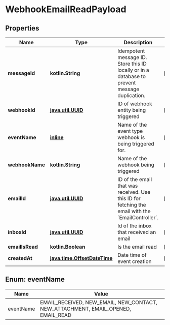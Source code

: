 
# WebhookEmailReadPayload

## Properties
Name | Type | Description | Notes
------------ | ------------- | ------------- | -------------
**messageId** | **kotlin.String** | Idempotent message ID. Store this ID locally or in a database to prevent message duplication. |  [optional]
**webhookId** | [**java.util.UUID**](java.util.UUID) | ID of webhook entity being triggered |  [optional]
**eventName** | [**inline**](#EventNameEnum) | Name of the event type webhook is being triggered for. |  [optional]
**webhookName** | **kotlin.String** | Name of the webhook being triggered |  [optional]
**emailId** | [**java.util.UUID**](java.util.UUID) | ID of the email that was received. Use this ID for fetching the email with the &#x60;EmailController&#x60;. |  [optional]
**inboxId** | [**java.util.UUID**](java.util.UUID) | Id of the inbox that received an email |  [optional]
**emailIsRead** | **kotlin.Boolean** | Is the email read |  [optional]
**createdAt** | [**java.time.OffsetDateTime**](java.time.OffsetDateTime) | Date time of event creation |  [optional]


<a name="EventNameEnum"></a>
## Enum: eventName
Name | Value
---- | -----
eventName | EMAIL_RECEIVED, NEW_EMAIL, NEW_CONTACT, NEW_ATTACHMENT, EMAIL_OPENED, EMAIL_READ



